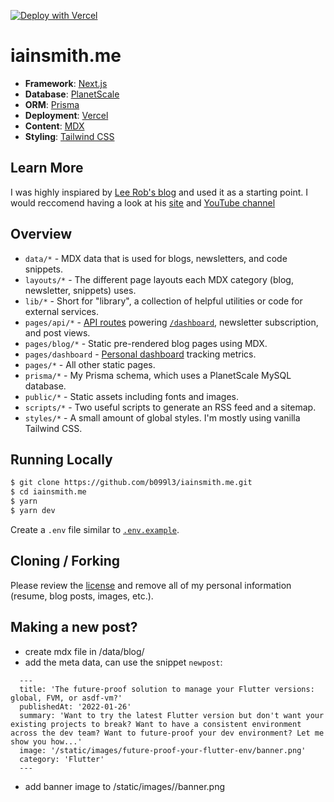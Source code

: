 [![Deploy with Vercel](https://vercel.com/button)](https://vercel.com/new/git/external?repository-url=https%3A%2F%2Fgithub.com%2Fleerob%2Fiainsmith.me)

# iainsmith.me

- **Framework**: [Next.js](https://nextjs.org/)
- **Database**: [PlanetScale](https://planetscale.com)
- **ORM**: [Prisma](https://prisma.io/)
- **Deployment**: [Vercel](https://vercel.com)
- **Content**: [MDX](https://github.com/mdx-js/mdx)
- **Styling**: [Tailwind CSS](https://tailwindcss.com/)

## Learn More

I was highly inspiared by [Lee Rob's blog](https://github.com/leerob/leerob.io) and used it as a starting point. I would reccomend having a look at his [site](https://leerob.io/) and [YouTube channel](https://www.youtube.com/channel/UCZMli3czZnd1uoc1ShTouQw)

## Overview

- `data/*` - MDX data that is used for blogs, newsletters, and code snippets.
- `layouts/*` - The different page layouts each MDX category (blog, newsletter, snippets) uses.
- `lib/*` - Short for "library", a collection of helpful utilities or code for external services.
- `pages/api/*` - [API routes](https://nextjs.org/docs/api-routes/introduction) powering [`/dashboard`](https://iainsmith.me/dashboard), newsletter subscription, and post views.
- `pages/blog/*` - Static pre-rendered blog pages using MDX.
- `pages/dashboard` - [Personal dashboard](https://iainsmith.me/dashboard) tracking metrics.
- `pages/*` - All other static pages.
- `prisma/*` - My Prisma schema, which uses a PlanetScale MySQL database.
- `public/*` - Static assets including fonts and images.
- `scripts/*` - Two useful scripts to generate an RSS feed and a sitemap.
- `styles/*` - A small amount of global styles. I'm mostly using vanilla Tailwind CSS.

## Running Locally

```bash
$ git clone https://github.com/b099l3/iainsmith.me.git
$ cd iainsmith.me
$ yarn
$ yarn dev
```

Create a `.env` file similar to [`.env.example`](https://github.com/b099l3/iainsmith.me/blob/main/.env.example).

## Cloning / Forking

Please review the [license](https://github.com/b099l3/iainsmith.me/blob/main/LICENSE.txt) and remove all of my personal information (resume, blog posts, images, etc.).

## Making a new post?

- create mdx file in /data/blog/<slug>
- add the meta data, can use the snippet `newpost`:

```
  ---
  title: 'The future-proof solution to manage your Flutter versions: global, FVM, or asdf-vm?'
  publishedAt: '2022-01-26'
  summary: 'Want to try the latest Flutter version but don't want your existing projects to break? Want to have a consistent environment across the dev team? Want to future-proof your dev environment? Let me show you how...'
  image: '/static/images/future-proof-your-flutter-env/banner.png'
  category: 'Flutter'
  ---
```

- add banner image to /static/images/<slug>/banner.png
